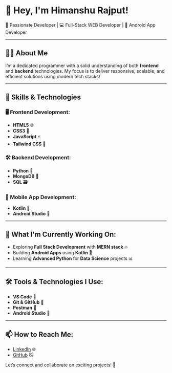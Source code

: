 # 👋 Hey, I'm **Himanshu Rajput**! 

🚀 Passionate Developer | 💻 Full-Stack WEB Developer | 📱 Android App Developer

---

## 👨‍💻 About Me

I’m a dedicated programmer with a solid understanding of both **frontend** and **backend** technologies. My focus is to deliver responsive, scalable, and efficient solutions using modern tech stacks!

---

## 🚀 Skills & Technologies

### 🖥️ Frontend Development:
- **HTML5** 🌐
- **CSS3** 🎨
- **JavaScript** ⚡
- **Tailwind CSS** 💨

### 🛠️ Backend Development:
- **Python** 🐍
- **MongoDB** 🍃
- **SQL** 🗃️

### 📱 Mobile App Development:
- **Kotlin** 🤖
- **Android Studio** 📱

---

## 🌱 What I'm Currently Working On:
- Exploring **Full Stack Development** with **MERN stack** 🔥
- Building **Android Apps** using **Kotlin** 📱
- Learning **Advanced Python** for **Data Science** projects 📊

---

## 🛠️ Tools & Technologies I Use:
- **VS Code** 🔧
- **Git & GitHub** 🐙
- **Postman** 📮
- **Android Studio** 📲

---

## 📫 How to Reach Me:

- [LinkedIn](https://www.linkedin.com/in/himanshu-rajput-00796a322/) 🌐
- [GitHub](https://github.com/HimanshuRajputt) 🐱

Let’s connect and collaborate on exciting projects! 🚀
